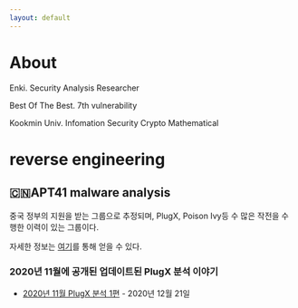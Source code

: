 ```yaml
---
layout: default
---
```


# About

Enki. Security Analysis Researcher

Best Of The Best. 7th vulnerability

Kookmin Univ. Infomation Security Crypto Mathematical

# reverse engineering

## 🇨🇳APT41 malware analysis

중국 정부의 지원을 받는 그룹으로 추정되며, PlugX, Poison Ivy등 수 많은 작전을 수행한 이력이 있는 그룹이다. 

자세한 정보는 [여기](https://malpedia.caad.fkie.fraunhofer.de/actor/apt41)를 통해 얻을 수 있다.

### 2020년 11월에 공개된 업데이트된 PlugX 분석 이야기

- [2020년 11월 PlugX 분석 1편](./post/PlugX-1.md) - 2020년 12월 21일

